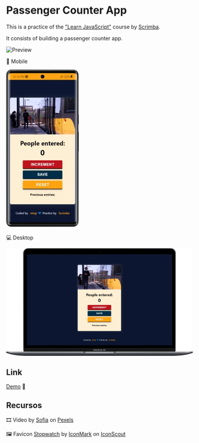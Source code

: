 # Passenger Counter App
This is a practice of the ["Learn JavaScript"](https://scrimba.com/learn/learnjavascript) course by [Scrimba](https://scrimba.com/).

It consists of building a passenger counter app.

![Preview](./assets/vid/preview.gif)

📱 Mobile

![Mobile](./assets/img/mobile.webp)

💻 Desktop

![Desktop](./assets/img/desktop.webp)

## Link

[Demo](https://vanmendez.github.io/counter-app/) 👀

## Recursos

🎞 Video by [Sofia](https://www.pexels.com/video/metro-train-in-city-12096369/) on [Pexels](https://www.pexels.com/)

🖼 Favicon [Stopwatch](https://iconscout.com/icons/stopwatch) by [IconMark](https://iconscout.com/contributors/mark-aventura) on [IconScout](https://iconscout.com)
